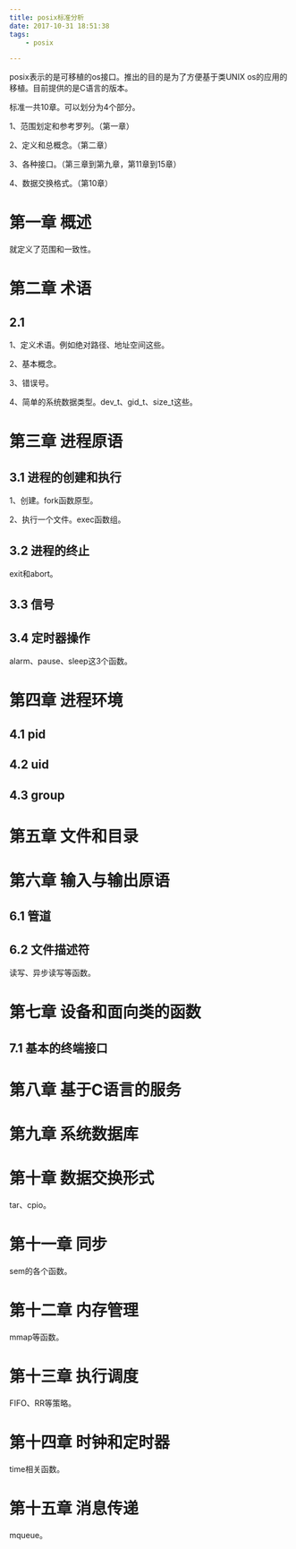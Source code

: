 ```yaml
---
title: posix标准分析
date: 2017-10-31 18:51:38
tags:
	- posix

---
```




posix表示的是可移植的os接口。推出的目的是为了方便基于类UNIX os的应用的移植。目前提供的是C语言的版本。

标准一共10章。可以划分为4个部分。

1、范围划定和参考罗列。（第一章）

2、定义和总概念。（第二章）

3、各种接口。（第三章到第九章，第11章到15章）

4、数据交换格式。（第10章）



# 第一章 概述

就定义了范围和一致性。

# 第二章 术语

## 2.1

1、定义术语。例如绝对路径、地址空间这些。

2、基本概念。

3、错误号。

4、简单的系统数据类型。dev_t、gid_t、size_t这些。

# 第三章 进程原语

## 3.1 进程的创建和执行

1、创建。fork函数原型。

2、执行一个文件。exec函数组。

## 3.2 进程的终止

exit和abort。

## 3.3 信号

## 3.4 定时器操作

alarm、pause、sleep这3个函数。

# 第四章 进程环境

## 4.1 pid



## 4.2 uid



## 4.3 group



# 第五章  文件和目录



# 第六章  输入与输出原语

## 6.1 管道



## 6.2 文件描述符



读写、异步读写等函数。



# 第七章 设备和面向类的函数

## 7.1 基本的终端接口



# 第八章 基于C语言的服务



# 第九章 系统数据库



# 第十章 数据交换形式

tar、cpio。



# 第十一章 同步

sem的各个函数。



# 第十二章 内存管理

mmap等函数。



# 第十三章 执行调度

FIFO、RR等策略。



# 第十四章 时钟和定时器

time相关函数。



# 第十五章 消息传递

mqueue。

